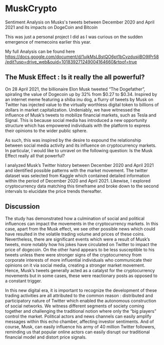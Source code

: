 # MuskCrypto 
Sentiment Analysis on Musks's tweets between December 2020 and April 2021 and its impacts on DogeCoin and Bitcoin 

This was just a personal project I did as I was curious on the sudden emergence of memecoins earlier this year. 

My full Analysis can be found here
https://docs.google.com/document/d/1ujkMsLBstQO6pt1bCvzdusjiBO9lPr58/edit?usp=drive_web&ouid=101839271249004164660&rtpof=true

## The Musk Effect : Is it really the all powerful?

On 28 April 2021, the billionaire Elon Musk tweeted “The Dogefather”, spiraling the value of Dogecoin up by 32% from $0.27 to $0.34. Inspired by an internet meme featuring a shiba inu dog, a flurry of tweets by Musk on Twitter has injected value to the virtually worthless digital token to billions of dollars in market capitalization. Undeniably, we have witnessed the influence of Musk’s tweets  to mobilize financial markets, such as Tesla and Signal. This is because social media has introduced a new opportunity structure which has empowered individuals with the platform to express their opinions to the wider public sphere. 

As such, this was inspired by the desire to expound the relationship between social media activity and its influence on cryptocurrency markets. In particular, I would like to unravel on the following question: Is the Musk Effect really all that powerful? 

I analyzed Musk’s Twitter history between December 2020 and April 2021 and identified possible patterns with the market movement. The twitter dataset was selected from Kaggle which contained detailed information within the period of December 2020 and April 2021. Likewise, I explored cryptocurrency data matching this timeframe and broke down to the second intervals to elucidate the price trends thereafter.  


## Discussion 

The study has demonstrated how a culmination of social and political influences can impact the movements in the cryptocurrency markets. In this case, apart from the Musk effect, we see other possible news which could have resulted in the volatile trading volume and prices of these coins. Nevertheless, there are significant events which were a result of Musk’s tweets, more notably how his jokes have circulated on Twitter to impact the price of dogecoin. On the other hand appears to be less susceptible to his tweets unless there were stronger signs of the cryptocurrency from corporate interests of more influential individuals who communicate their opinions on it via social media, creating a stronger market movement. Hence, Musk’s tweets generally acted as a catalyst for the cryptocurrency movements but in some cases, these were reactionary posts as opposed to a constant trigger. 

In this new digital era, it is important to recognize the development of these trading activities are all attributed to the common reason : distributed and participatory nature of Twitter which enabled the autonomous construction of social networks. We witness different segments of society coming together and challenging the traditional notion where only the “big players” control the market. Political actors and news channels can easily amplify messages within this echo chamber, affecting investor sentiments. And of course, Musk, can easily influence his army of 40 million Twitter followers, reminding us that popular online actors can easily disrupt our traditional financial model and distort price signals. 
